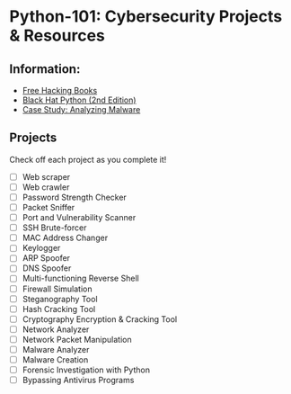# Python-101: Cybersecurity Projects & Resources  

## Information:
- [Free Hacking Books](https://github.com/tanc7/hacking-books/tree/master)
- [Black Hat Python (2nd Edition)](https://github.com/bhavyagoel/BlackArch/blob/main/Black%20Hat%20Python%2C%202nd%20Edition%20by%20Justin%20Seitz%20%20Tim%20Arnold%20%5BJustin%20Seitz%5D.pdf)
- [Case Study: Analyzing Malware](https://www.fortinet.com/blog/threat-research/analyzing-malicious-intent-in-python-code)

## Projects  
Check off each project as you complete it!  
- [ ] Web scraper  
- [ ] Web crawler  
- [ ] Password Strength Checker  
- [ ] Packet Sniffer  
- [ ] Port and Vulnerability Scanner  
- [ ] SSH Brute-forcer  
- [ ] MAC Address Changer  
- [ ] Keylogger  
- [ ] ARP Spoofer  
- [ ] DNS Spoofer  
- [ ] Multi-functioning Reverse Shell  
- [ ] Firewall Simulation  
- [ ] Steganography Tool  
- [ ] Hash Cracking Tool  
- [ ] Cryptography Encryption & Cracking Tool  
- [ ] Network Analyzer  
- [ ] Network Packet Manipulation  
- [ ] Malware Analyzer  
- [ ] Malware Creation  
- [ ] Forensic Investigation with Python  
- [ ] Bypassing Antivirus Programs  
